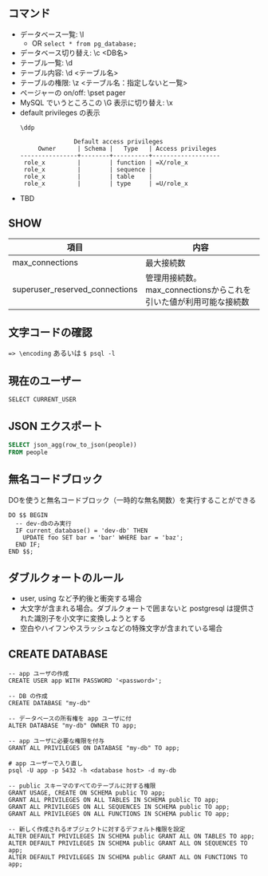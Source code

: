 ## コマンド

* データベース一覧: \l
  * OR `select * from pg_database;`  
* データベース切り替え: \c <DB名>
* テーブル一覧: \d
* テーブル内容: \d <テーブル名>
* テーブルの権限: \z <テーブル名：指定しないと一覧>
* ページャーの on/off: \pset pager
* MySQL でいうところこの \G 表示に切り替え: \x
* default privileges の表示
  ```
  \ddp 
  
                 Default access privileges
       Owner      | Schema |   Type   | Access privileges 
  ----------------+--------+----------+-------------------
   role_x         |        | function | =X/role_x
   role_x         |        | sequence | 
   role_x         |        | table    | 
   role_x         |        | type     | =U/role_x
  ```
* TBD
  
## SHOW

|項目|内容|
|--|--|
|max_connections|最大接続数|
|superuser_reserved_connections|管理用接続数。max_connectionsからこれを引いた値が利用可能な接続数|


## 文字コードの確認

`=> \encoding`
あるいは
`$ psql -l`

## 現在のユーザー

```
SELECT CURRENT_USER
```

## JSON エクスポート

```sql
SELECT json_agg(row_to_json(people))
FROM people
```

## 無名コードブロック

DOを使うと無名コードブロック（一時的な無名関数）を実行することができる

```
DO $$ BEGIN
  -- dev-dbのみ実行
  IF current_database() = 'dev-db' THEN
    UPDATE foo SET bar = 'bar' WHERE bar = 'baz';
  END IF;
END $$;
```

## ダブルクォートのルール

- user, using など予約後と衝突する場合
- 大文字が含まれる場合。ダブルクォートで囲まないと postgresql は提供された識別子を小文字に変換しようとする
- 空白やハイフンやスラッシュなどの特殊文字が含まれている場合


## CREATE DATABASE

```
-- app ユーザの作成
CREATE USER app WITH PASSWORD '<password>';

-- DB の作成
CREATE DATABASE "my-db"

-- データベースの所有権を app ユーザに付
ALTER DATABASE "my-db" OWNER TO app;

-- app ユーザに必要な権限を付与
GRANT ALL PRIVILEGES ON DATABASE "my-db" TO app;

# app ユーザーで入り直し
psql -U app -p 5432 -h <database host> -d my-db

-- public スキーマのすべてのテーブルに対する権限
GRANT USAGE, CREATE ON SCHEMA public TO app;
GRANT ALL PRIVILEGES ON ALL TABLES IN SCHEMA public TO app;
GRANT ALL PRIVILEGES ON ALL SEQUENCES IN SCHEMA public TO app;
GRANT ALL PRIVILEGES ON ALL FUNCTIONS IN SCHEMA public TO app;

-- 新しく作成されるオブジェクトに対するデフォルト権限を設定
ALTER DEFAULT PRIVILEGES IN SCHEMA public GRANT ALL ON TABLES TO app;
ALTER DEFAULT PRIVILEGES IN SCHEMA public GRANT ALL ON SEQUENCES TO app;
ALTER DEFAULT PRIVILEGES IN SCHEMA public GRANT ALL ON FUNCTIONS TO app;
```
